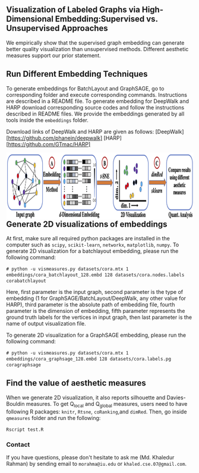 ## Visualization of Labeled Graphs via High-Dimensional Embedding:Supervised vs. Unsupervised Approaches
We empirically show that the supervised graph embedding can generate better quality visualization than unsupervised methods. Different aesthetic measures support our prior statement.

## Run Different  Embedding Techniques
To generate embeddings for BatchLayout and GraphSAGE, go to corresponding folder and execute corresponding commands. Instructions are described in a README file. To generate embedding for DeepWalk and HARP download corresponding source codes and follow the instructions described in README files. We provide the embeddings generated by all tools inside the `embeddings` folder.

Download links of DeepWalk and HARP are given as follows:
[DeepWalk][https://github.com/phanein/deepwalk]
[HARP][https://github.com/GTmac/HARP]

<img align="left" width="850" height="180" src="./visualizations/vispipeline.png">

## Generate 2D visualizations of embeddings
At first, make sure all required python packages are installed in the computer such as `scipy`, `scikit-learn`, `networkx`, `matplotlib`, `numpy`. To generate 2D visualization for a batchlayout embedding, please run the following command:
```
# python -u vismeasures.py datasets/cora.mtx 1 embeddings/cora_batchlayout_128.embd 128 datasets/cora.nodes.labels corabatchlayout
```
Here, first parameter is the input graph, second parameter is the type of embedding (1 for GraphSAGE/BatchLayout/DeepWalk, any other value for HARP), third parameter is the absolute path of embedding file, fourth parameter is the dimension of embedding, fifth parameter represents the ground truth labels for the vertices in input graph, then last parameter is the name of output visualization file.

To generate 2D visualization for a GraphSAGE embedding, please run the following command:
```
# python -u vismeasures.py datasets/cora.mtx 1 embeddings/cora_graphsage_128.embd 128 datasets/cora.labels.pg coragraphsage
```

## Find the value of aesthetic measures
When we generate 2D visualization, it also reports silhouette and Davies-Bouldin measures. To get Q<sub>local</sub> and Q<sub>global</sub> measures, users need to have following R packages: `knitr`, `Rtsne`, `coRanking`,and `dimRed`. Then, go inside `qmeasures` folder and run the following:
```
Rscript test.R
```


### Contact 
If you have questions, please don't hesitate to ask me (Md. Khaledur Rahman) by sending email to `morahma@iu.edu` or `khaled.cse.07@gmail.com`.
